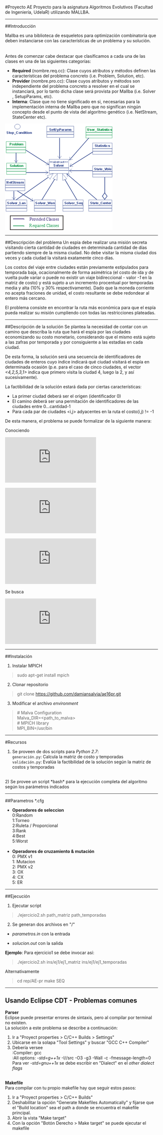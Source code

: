 #Proyecto AE
Proyecto para la asignatura Algoritmos Evolutivos (Facultad de Ingeniería, UdelaR) utilizando MALLBA.

---

##Introducción

Mallba es una biblioteca de esqueletos para optimización combinatoria que deben instanciarse con las características de un problema y su solución.<br>    
<br>
Antes de comenzar cabe destacar que clasificamos a cada una de las clases en una de las siguientes categorías: 
- **Required** (nombre.req.cc): Clase cuyos atributos y métodos definen las características del problema concreto (i.e. Problem, Solution, etc).
- **Provider** (nombre.pro.cc): Clase cuyos atributos y métodos son independiente del problema concreto a resolver en el cual se instanciará, por lo tanto dicha clase será provista por Mallba (i.e. Solver , SetupParams, etc).
- **Interna**: Clase que no tiene significado en si, necesarias para la implementación interna de Mallba pero que no significan ningún concepto desde el punto de vista del algoritmo genético (i.e. NetStream, StateCenter etc).

![arquitectura](uml-comun.gif)

---

##Descripción del problema
Un espia debe realizar una misión secreta visitando cierta cantidad de ciudades en determinada cantidad de 
días partiendo siempre de la misma ciudad. No debe visitar la misma ciudad dos veces y cada ciudad la visitará 
exatamente cinco días. 

Los costos del viaje entre ciudades están previamente estipulados para temporada baja, ocacionalmente de forma asimétrica (el costo de ida y de vuelta pude variar o puede no existir un viaje bidireccional - valor *-1* en la matriz de costo) y está sujeto a un incremento procentual por temporadas media y alta (10% y 30% respectivamente). Dado que la moneda corriente no acepta fraciones de unidad, el costo resultante se debe redondear al entero más cercano.

El problema consiste en encontrar la ruta más económica para que el espía pueda realizar su misión cumpliendo con todas las restricciones plateadas.

---

##Descripción de la solución
Se plantea la necesidad de contar con un camino que describa la ruta que hará el espía por las ciudades economizando su costo monetario, considerando que el mismo está sujeto a las zafras por temporada y por consiguiente a las estadías en cada ciudad.

De esta forma, la solución será una secuencia de identificadores de ciudades de enteros cuyo índice indicará qué ciudad visitará el espía en determinada ocasión (p.e. para el caso de cinco ciudades, el vector *<4,2,5,3,1>* indica que primero visita la ciudad 4, luego la 2, y así sucesivamente).

La factibilidad de la solución estará dada por ciertas características:
* La primer ciudad deberá ser el origen (identificador 0)
* El camino deberá ser una permitación de identificadores de las ciudades entre 0...cantidad-1
* Para cada par de ciudades <i,j> adyacentes en la ruta el costo(i,j) != -1 

De esta manera, el problema se puede formalizar de la siguiente manera:<br>

Conociendo

![eq_ciudades](http://www.sciweavers.org/tex2img.php?eq=N%3Acantidad%5C_ciudades&bc=White&fc=Black&im=jpg&fs=12&ff=arev&edit=0)

![eq_costos](http://www.sciweavers.org/tex2img.php?eq=costo%20%5Cin%20%5Cmathcal%7BM%7D_%7Bcantidad%5C_ciudades%5C%20%20x%5C%20%20cantidad%5C_ciudades%7D&bc=White&fc=Black&im=jpg&fs=12&ff=arev&edit=0)

![eq_temporadas](http://www.sciweavers.org/tex2img.php?eq=int%5C_temp%3D%3Ct_i%20%20%3A%20%20%20t_i%20%3D%5Cbegin%7Bcases%7D1%20%26%20i%2A5%20%3C%20media%5C%5C1.1%20%26%20i%2A5%20%3C%20alta%5C%5C1.3%20%26%20sino%5Cend%7Bcases%7D%20%2C%20i%20%5Cin%20%7B0..N-1%7D%3E&bc=White&fc=Black&im=jpg&fs=12&ff=arev&edit=0)

Se busca

![eq_camino](http://www.sciweavers.org/tex2img.php?eq=%5Cmin%20_%7B%3Cx_0%2C...%2Cx_%7BN-1%7D%3E%7D%20%7B%5Csum_%7Bi%3D1%7D%5E%7BN-1%7D%20costo%28x_%7Bi-1%7D%2Cx_i%29%2Ainc%5C_temp%28i%29%7D%20%20%20&bc=White&fc=Black&im=jpg&fs=12&ff=arev&edit=0)

---

##Instalación

1) Instalar MPICH

>sudo apt-get install mpich

2) Clonar repositorio

>git clone https://github.com/damiansalvia/ae16pr.git

3) Modificar el archivo *environment*

>\# Malva Configuration<br>
>Malva\_DIR=<path\_to\_malva><br>
>\# MPICH library<br>
>MPI_BIN=/usr/bin<br>


---

#Recursos
1) Se proveen de dos scripts para *Python 2.7*:<br>
`generación.py`: Calcula la matriz de costo y temporadas<br>
`validación.py`: Evalúa la factibilidad de la solución según la matriz de costos y temporadas<br>
<br>
2) Se provee un script *bash* para la ejecución completa del algoritmo según los parámetros indicados<br>

---

##Parametros *.cfg
* **Operadores de seleccion**<br>
 	0:Random <br> 
	1:Torneo<br> 
	2:Ruleta / Proporcional<br> 
	3:Rank<br>
	4:Best <br>
	5:Worst <br><br>
* **Operadores de cruzamiento & mutación**<br>
	0: PMX v1<br>
	1: Mutacion<br>
	2: PMX v2<br>
	3: OX<br>
	4: CX<br>
	5: ER<br>

---

##Ejecución
1) Ejecutar script

> ./ejercicio2.sh path\_matriz path\_temporadas

2) Se generan dos archivos en "/"

- *parametros.in* con la entrada 

- *solucion.out* con la salida 

**Ejemplo**: Para ejercicio1 se debe invocar así:

> ./ejercicio2.sh ins/ej1/ej1\_matriz ins/ej1/ej1\_temporadas

Alternativamente

> cd rep/AE-pr
> make SEQ

---
## Usando Eclipse CDT - Problemas comunes

**Parser**<br> 
Eclipse puede presentar errores de sintaxis, pero al compilar por terminal no existen.<br>
La solución a este problema se describe a continuación:<br>
1) Ir a "Proyect properties > C/C++ Builds > Settings"<br>
2) Ubicarse en la solapa "Tool Settings" y buscar "GCC C++ Compiler"<br>
3) Debería versee<br>
:Compiler: gcc<br>
:All options: _-std=g++1x_ -I/<path>/src -O3 -g3 -Wall -c -fmessage-length=0<br>
 Para ver _-std=gnu++1x_ se debe escribir en "Dialect" en el _other dialect flags_ <br><br>

**Makefile**<br>
Para compilar con tu propio makefile hay que seguir estos pasos:<br>
1) Ir a "Proyect properties > C/C++ Builds"<br>
2) Deshabilitar la opción "Generate Makefiles Automatically" y fijarse que el "Build location" sea el path a donde se encuentra el makefile principal.<br>
3) Abrir la vista "Make target"<br>
4) Con la opción "Botón Derecho > Make target" se puede ejecutar el makefile

